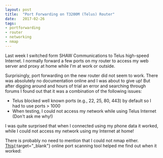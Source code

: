 ```yaml
---
layout: post
title:  "Port Forwarding on T3200M (Telus) Router"
date:   2017-02-26
tags:
- portforwarding
- router
- networking
- nmap
---
```


Last week I switched form SHAW Communications to Telus high-speed Internet. I normally forward a few ports on my router to access my web server and proxy at home while I'm at work or outside.

Surprisingly, port forwarding on the new router did not seem to work. There was absolutely no documentation online and I was about to give up! But after digging around and hours of trial an error and searching through forums I found out that it was a combination of the following issues:

- Telus blocked well known ports (e.g., 22, 25, 80, 443) by default so I had to use ports > 1000
- When testing, I could not access my network while using Telus Internet (Don't ask me why!)

I was quite surprised that when I connected using my phone data it worked, while I could not access my network using my Internet at home!

There is probably no need to mention that I could not nmap either. [This](http://canyouseeme.org/){:target="_blank"} online port scanning tool helped me find out when it worked:
